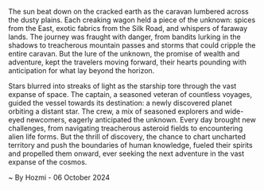 
The sun beat down on the cracked earth as the caravan lumbered across the dusty plains. Each creaking wagon held a piece of the unknown: spices from the East, exotic fabrics from the Silk Road, and whispers of faraway lands. The journey was fraught with danger, from bandits lurking in the shadows to treacherous mountain passes and storms that could cripple the entire caravan. But the lure of the unknown, the promise of wealth and adventure, kept the travelers moving forward, their hearts pounding with anticipation for what lay beyond the horizon. 

Stars blurred into streaks of light as the starship tore through the vast expanse of space. The captain, a seasoned veteran of countless voyages, guided the vessel towards its destination: a newly discovered planet orbiting a distant star. The crew, a mix of seasoned explorers and wide-eyed newcomers, eagerly anticipated the unknown. Every day brought new challenges, from navigating treacherous asteroid fields to encountering alien life forms. But the thrill of discovery, the chance to chart uncharted territory and push the boundaries of human knowledge, fueled their spirits and propelled them onward, ever seeking the next adventure in the vast expanse of the cosmos. 

~ By Hozmi - 06 October 2024
